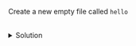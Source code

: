 Create a new empty file called `hello`

<br>

<details>
<summary>Solution</summary>
Go to the home directory

```
cd ~
```{{exec}}

Now we create the file
```
touch hello
```{{exec}}

```
</details>
